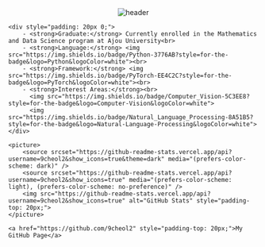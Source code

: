 <div style="display: flex; justify-content: center; flex-direction: column; align-items: center;">
    <img src="https://capsule-render.vercel.app/api?type=slice&color=auto&height=300&section=header&text=Hi!%20I'm%20Gyucheol&fontSize=90" alt="header">
    
    <div style="padding: 20px 0;">
        - <strong>Graduate:</strong> Currently enrolled in the Mathematics and Data Science program at Ajou University<br>
        - <strong>Language:</strong> <img src="https://img.shields.io/badge/Python-3776AB?style=for-the-badge&logo=Python&logoColor=white"><br>
        - <strong>Framework:</strong> <img src="https://img.shields.io/badge/PyTorch-EE4C2C?style=for-the-badge&logo=PyTorch&logoColor=white"><br>
        - <strong>Interest Areas:</strong><br>
          <img src="https://img.shields.io/badge/Computer_Vision-5C3EE8?style=for-the-badge&logo=Computer-Vision&logoColor=white">
          <img src="https://img.shields.io/badge/Natural_Language_Processing-8A51B5?style=for-the-badge&logo=Natural-Language-Processing&logoColor=white">
    </div>
    
    <picture>
        <source srcset="https://github-readme-stats.vercel.app/api?username=9cheol2&show_icons=true&theme=dark" media="(prefers-color-scheme: dark)" />
        <source srcset="https://github-readme-stats.vercel.app/api?username=9cheol2&show_icons=true" media="(prefers-color-scheme: light), (prefers-color-scheme: no-preference)" />
        <img src="https://github-readme-stats.vercel.app/api?username=9cheol2&show_icons=true" alt="GitHub Stats" style="padding-top: 20px;">
    </picture>
    
    <a href="https://github.com/9cheol2" style="padding-top: 20px;">My GitHub Page</a>
</div>
